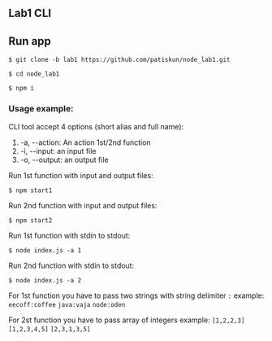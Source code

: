 ## Lab1 CLI

## Run app

```
$ git clone -b lab1 https://github.com/patiskun/node_lab1.git
```

```
$ cd node_lab1
```

```
$ npm i
```

### Usage example:

CLI tool accept 4 options (short alias and full name):

1.  -a, --action: An action 1st/2nd function
2.  -i, --input: an input file
3.  -o, --output: an output file


Run 1st function with input and output files:

```
$ npm start1
```

Run 2nd function with input and output files:

```
$ npm start2
```

Run 1st function with stdin to stdout:

```
$ node index.js -a 1
```

Run 2nd function with stdin to stdout:

```
$ node index.js -a 2
```

For 1st function you have to pass two strings with string delimiter `:`
example: `eecoff:coffee` `java:vaja` `node:oden`

For 2st function you have to pass array of integers
example: `[1,2,2,3]` `[1,2,3,4,5]` `[2,3,1,3,5]`